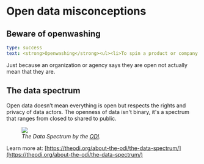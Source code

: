 # Open data misconceptions

## Beware of openwashing
```yaml remark
type: success
text: <strong>Openwashing</strong><ul><li>To spin a product or company as open, although it is not. Derived from 'greenwashing.' (<a href="https://michellethorne.cc/2009/03/openwashing/">Michelle Thorn</a>)</li><li>Having an appearance of open-source and open-licensing for marketing purposes, while continuing proprietary practices. (<a href="https://twitter.com/audreywatters/status/184387170415558656">Audrey Watters</a>)</li><ul>
```

Just because an organization or agency says they are open not actually mean that they are.

## The data spectrum
Open data doesn’t mean everything is open but respects the rights and privacy of data actors. The openness of data isn't binary, it's a spectrum that ranges from closed to shared to public.

<figure>
<a title="The Data Spectrum by the ODI" href="https://theodi.org/about-the-odi/the-data-spectrum/"><img src="https://theodi.org/wp-content/uploads/2018/02/Screen-Shot-2018-02-27-at-12.42.42.png"></a>
<figcaption><i>The Data Spectrum by the <a href="https://theodi.org/about-the-odi/the-data-spectrum/">ODI</a>.</a></i></a></figcaption>
</figure>

Learn more at: [https://theodi.org/about-the-odi/the-data-spectrum/](https://theodi.org/about-the-odi/the-data-spectrum/)